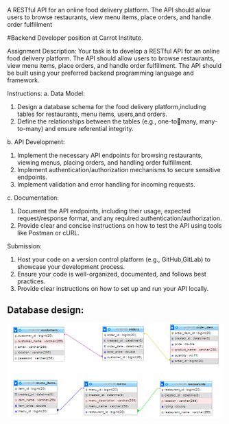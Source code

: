 A RESTful API for an online food delivery platform. The API should allow users to browse restaurants, view 
menu items, place orders, and handle order fulfillment

#Backend Developer position at Carrot Institute.

Assignment Description:
Your task is to develop a RESTful API for an online food delivery platform.
The API should allow users to browse restaurants, view menu items, place orders, and handle order fulfillment.
The API should be built using your preferred backend programming language and framework.

Instructions:
a. Data Model:
1. Design a database schema for the food delivery platform,including tables for restaurants, menu items, users,and orders.
2. Define the relationships between the tables (e.g., one-tomany, many-to-many) and ensure referential integrity.

b. API Development:
1. Implement the necessary API endpoints for browsing restaurants, viewing menus, placing orders, and handling order fulfillment.
2. Implement authentication/authorization mechanisms to secure sensitive endpoints.
3. Implement validation and error handling for incoming requests.

c. Documentation:
1. Document the API endpoints, including their usage, expected request/response format, and any required authentication/authorization.
2. Provide clear and concise instructions on how to test the API using tools like Postman or cURL.

Submission:
1. Host your code on a version control platform (e.g., GitHub,GitLab) to showcase your development process.
2. Ensure your code is well-organized, documented, and follows best practices.
3. Provide clear instructions on how to set up and run your API locally.


## Database design:
<img src="schema_design.png"/>
